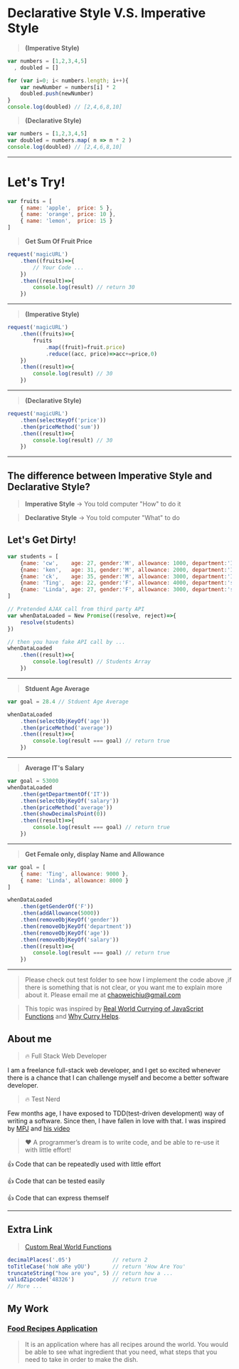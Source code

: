 

# Declarative Style V.S. Imperative Style


> **(Imperative Style)**

```javascript
var numbers = [1,2,3,4,5]
  , doubled = []

for (var i=0; i< numbers.length; i++){
	var newNumber = numbers[i] * 2
	doubled.push(newNumber)
}
console.log(doubled) // [2,4,6,8,10]
```

> **(Declarative Style)**

```javascript
var numbers = [1,2,3,4,5]
var doubled = numbers.map( n => n * 2 )
console.log(doubled) // [2,4,6,8,10]
```













--------------------------------------------------------



# Let's Try!

```javascript
var fruits = [
	{ name: 'apple',  price: 5 }, 
	{ name: 'orange', price: 10 }, 
	{ name: 'lemon',  price: 15 }
]
```

> **Get Sum Of Fruit Price**
```javascript
request('magicURL')
	.then((fruits)=>{
		// Your Code ...
	})
	.then((result)=>{
		console.log(result) // return 30
	})
```

--------------------------------------------------------


> **(Imperative Style)**

```javascript
request('magicURL')
	.then((fruits)=>{
		fruits
			.map((fruit)=fruit.price)
			.reduce((acc, price)=>acc+=price,0)
	})
	.then((result)=>{
		console.log(result) // 30
	})
```
--------------------------------------------------------


> **(Declarative Style)**

```javascript
request('magicURL')
	.then(selectKeyOf('price'))
	.then(priceMethod('sum'))
	.then((result)=>{
		console.log(result) // 30
	})
```
--------------------------------------------------------


## The difference between Imperative Style and Declarative Style?

> **Imperative Style** -> You told computer "How" to do it

> **Declarative Style** -> You told computer "What" to do




## Let's Get Dirty!

```javascript
var students = [
	{name: 'cw',    age: 27, gender:'M', allowance: 1000, department:'IT', 	  salary: 60000.56},
	{name: 'ken',   age: 31, gender:'M', allowance: 2000, department:'IT',    salary: 44000.32},
	{name: 'ck',    age: 35, gender:'M', allowance: 3000, department:'IT',    salary: 55000.11},
	{name: 'Ting',  age: 22, gender:'F', allowance: 4000, department:'sales', salary: 70000.85},
	{name: 'Linda', age: 27, gender:'F', allowance: 3000, department:'sales', salary: 40000.49}
]

// Pretended AJAX call from third party API
var whenDataLoaded = New Promise((resolve, reject)=>{
	resolve(students)
})

// then you have fake API call by ...
whenDataLoaded
	.then((result)=>{
		console.log(result) // Students Array
	})
```
--------------------------------------------------------


> **Stduent Age Average**

```javascript
var goal = 28.4 // Stduent Age Average

whenDataLoaded
	.then(selectObjKeyOf('age'))
	.then(priceMethod('average'))
	.then((result)=>{
		console.log(result === goal) // return true
	})
```
--------------------------------------------------------
	

> **Average IT's Salary**

```javascript
var goal = 53000
whenDataLoaded
	.then(getDepartmentOf('IT'))
	.then(selectObjKeyOf('salary'))
	.then(priceMethod('average'))
	.then(showDecimalsPoint(0))
	.then((result)=>{
		console.log(result === goal) // return true
	})
```

--------------------------------------------------------



> **Get Female only, display Name and Allowance**

```javascript
var goal = [ 
	{ name: 'Ting', allowance: 9000 },
	{ name: 'Linda', allowance: 8000 } 
]

whenDataLoaded
	.then(getGenderOf('F'))
	.then(addAllowance(5000))
	.then(removeObjKeyOf('gender'))
	.then(removeObjKeyOf('department'))
	.then(removeObjKeyOf('age'))
	.then(removeObjKeyOf('salary'))
	.then((result)=>{
		console.log(result === goal) // return true
	})
```

--------------------------------------------------------


> Please check out test folder to see how I implement the code above
,if there is something that is not clear, or you want me to 
explain more about it. Please email me at chaoweichiu@gmail.com


> This topic was inspired by [Real World Currying of JavaScript Functions](https://www.youtube.com/watch?v=fvJ9yWqXcZI)
and [Why Curry Helps](https://hughfdjackson.com/javascript/why-curry-helps/).


## About me

> :fire: Full Stack Web Developer

I am a freelance full-stack web developer, and I get so 
excited whenever there is a chance that I can challenge
myself and become a better software developer.


> :fire: Test Nerd

Few months age, I have exposed to TDD(test-driven development) way
of writing a software. Since then, I have fallen in love with that.
I was inspired by [MPJ](https://www.youtube.com/watch?v=TWBDa5dqrl8)
and [his video](https://www.youtube.com/watch?v=vqAaMVoKz1c)


> :heart: A programmer’s dream is to write code, 
and be able to re-use it with little effort!

:thumbsup: Code that can be repeatedly used with little effort

:thumbsup: Code that can be tested easily

:thumbsup: Code that can express themself


------------------------------------------


## Extra Link

> [Custom Real World Functions](https://github.com/CHAOWEICHIU/ccw-custom-functions)

```javascript
decimalPlaces('.05') 	  		 // return 2
toTitleCase('hoW aRe yOU') 		 // return 'How Are You'
truncateString("how are you", 5) // return how a ...
validZipcode('48326')   		 // return true
// More ...
```

## My Work

### [Food Recipes Application](https://github.com/CHAOWEICHIU/favorite-food-recipe)

>It is an application where has all recipes around the world. You would be able to see what ingredient that you need, what steps that you need to take in order to make the dish.

